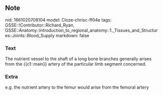 ## Note
nid: 1661020708104
model: Cloze-chrisc-ff04e
tags: GSSE::!Contributor::Richard_Ryan, GSSE::Anatomy::Introduction_to_regional_anatomy::1._Tissues_and_Structures::Joints::Blood_Supply
markdown: false

### Text
<div class="toggle">
  The nutrient vessel to the shaft of a long bone branches
  generally arises from the {{c1::main}} artery of the particular
  limb segment concerned.
</div>

### Extra
e.g. the nutrient artery to the femur would arise from the femoral artery
